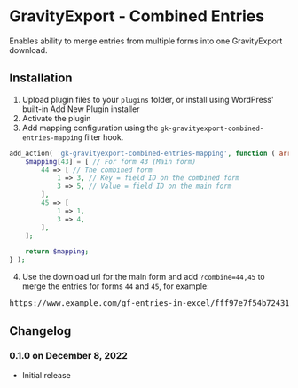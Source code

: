 # GravityExport - Combined Entries

Enables ability to merge entries from multiple forms into one GravityExport download.

## Installation

1. Upload plugin files to your `plugins` folder, or install using WordPress' built-in Add New Plugin installer
2. Activate the plugin
3. Add mapping configuration using the `gk-gravityexport-combined-entries-mapping` filter hook.

```php
add_action( 'gk-gravityexport-combined-entries-mapping', function ( array $mapping ): array {
	$mapping[43] = [ // For form 43 (Main form)
		44 => [ // The combined form
			1 => 3, // Key = field ID on the combined form
			3 => 5, // Value = field ID on the main form
		],
		45 => [
			1 => 1,
			3 => 4,
		],
	];

	return $mapping;
} );
```

4. Use the download url for the main form and add `?combine=44,45` to merge the entries for forms `44` and `45`, for example:

<pre>https://www.example.com/gf-entries-in-excel/fff97e7f54b72431ab1cb5dd16ecc<strong>?combine=44,45</strong></pre>

## Changelog

### 0.1.0 on December 8, 2022

* Initial release
